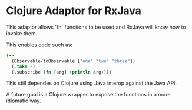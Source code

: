 # Clojure Adaptor for RxJava


This adaptor allows 'fn' functions to be used and RxJava will know how to invoke them.

This enables code such as:

```clojure
(-> 
  (Observable/toObservable ["one" "two" "three"])
  (.take 2) 
  (.subscribe (fn [arg] (println arg))))
```

This still dependes on Clojure using Java interop against the Java API. 

A future goal is a Clojure wrapper to expose the functions in a more idiomatic way.

